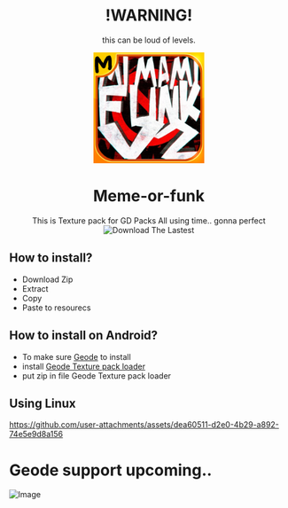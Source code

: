 <div align="center">

# !WARNING!
this can be loud of levels.
</div>

<p align="center">
  <img src="pack.png" alt="Meme logo" width=200 />
</p>

<div align="center">

# Meme-or-funk
This is Texture pack for GD Packs
All using time.. gonna perfect
![Download The Lastest](https://github.com/A10Interminablerooms/Meme-or-funk/releases)
</div>

## How to install?
- Download Zip
- Extract
- Copy
- Paste to resourecs

## How to install on Android?
- To make sure [Geode](https://geode-sdk.org/) to install
- install [Geode Texture pack loader](https://geode-sdk.org/mods/geode.texture-loader)
- put zip in file Geode Texture pack loader
## Using Linux
https://github.com/user-attachments/assets/dea60511-d2e0-4b29-a892-74e5e9d8a156

# Geode support upcoming..
![Image](https://github.com/user-attachments/assets/9a0362c2-24bd-44a8-a23c-8d57265e0352)
